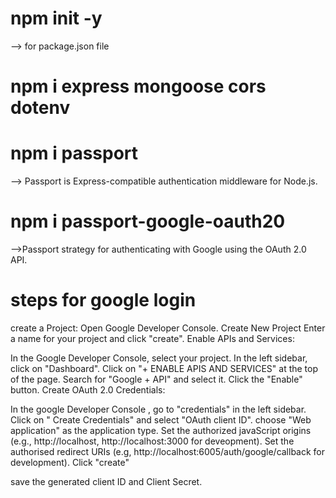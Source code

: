 # npm init -y

--> for package.json file

# npm i express mongoose cors dotenv

# npm i passport

--> Passport is Express-compatible authentication middleware for Node.js.

# npm i passport-google-oauth20

-->Passport strategy for authenticating with Google using the OAuth 2.0 API.

# steps for google login

create a Project:
Open Google Developer Console.
Create New Project
Enter a name for your project and click "create".
Enable APIs and Services:

In the Google Developer Console, select your project.
In the left sidebar, click on "Dashboard".
Click on "+ ENABLE APIS AND SERVICES" at the top of the page.
Search for "Google + API" and select it.
Click the "Enable" button.
Create OAuth 2.0 Credentials:

In the google Developer Console , go to "credentials" in the left sidebar.
Click on " Create Credentials" and select "OAuth client ID".
choose "Web application" as the application type.
Set the authorized javaScript origins (e.g., http://localhost, http://localhost:3000 for deveopment).
Set the authorised redirect URIs (e.g, http://localhost:6005/auth/google/callback for development).
Click "create"

save the generated client ID and Client Secret.
